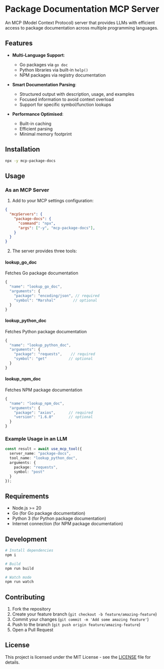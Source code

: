 # Package Documentation MCP Server

An MCP (Model Context Protocol) server that provides LLMs with efficient access to package documentation across multiple programming languages.

## Features

- **Multi-Language Support**:
  - Go packages via `go doc`
  - Python libraries via built-in `help()`
  - NPM packages via registry documentation

- **Smart Documentation Parsing**:
  - Structured output with description, usage, and examples
  - Focused information to avoid context overload
  - Support for specific symbol/function lookups

- **Performance Optimised**:
  - Built-in caching
  - Efficient parsing
  - Minimal memory footprint

## Installation

```bash
npx -y mcp-package-docs
```

## Usage

### As an MCP Server

1. Add to your MCP settings configuration:

```json
{
  "mcpServers": {
    "package-docs": {
      "command": "npx",
      "args": ["-y", "mcp-package-docs"],
    }
  }
}
```

2. The server provides three tools:

#### lookup_go_doc

Fetches Go package documentation
```typescript
{
  "name": "lookup_go_doc",
  "arguments": {
    "package": "encoding/json", // required
    "symbol": "Marshal"        // optional
  }
}
```

#### lookup_python_doc

Fetches Python package documentation
```typescript
{
  "name": "lookup_python_doc",
  "arguments": {
    "package": "requests",    // required
    "symbol": "get"          // optional
  }
}
```

#### lookup_npm_doc

Fetches NPM package documentation
```typescript
{
  "name": "lookup_npm_doc",
  "arguments": {
    "package": "axios",      // required
    "version": "1.6.0"       // optional
  }
}
```

### Example Usage in an LLM

```typescript
const result = await use_mcp_tool({
  server_name: "package-docs",
  tool_name: "lookup_python_doc",
  arguments: {
    package: "requests",
    symbol: "post"
  }
});
```

## Requirements

- Node.js >= 20
- Go (for Go package documentation)
- Python 3 (for Python package documentation)
- Internet connection (for NPM package documentation)

## Development

```bash
# Install dependencies
npm i

# Build
npm run build

# Watch mode
npm run watch
```

## Contributing

1. Fork the repository
2. Create your feature branch (`git checkout -b feature/amazing-feature`)
3. Commit your changes (`git commit -m 'Add some amazing feature'`)
4. Push to the branch (`git push origin feature/amazing-feature`)
5. Open a Pull Request

## License

This project is licensed under the MIT License - see the [LICENSE](LICENSE) file for details.
